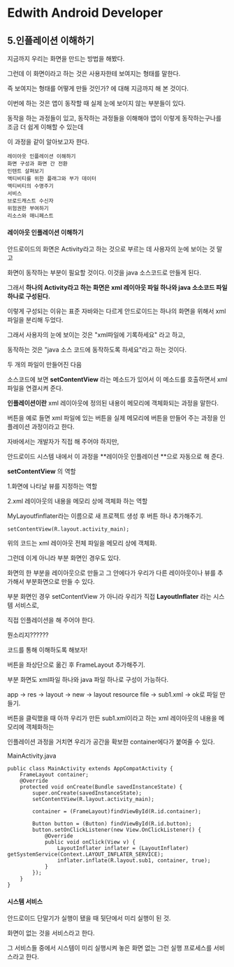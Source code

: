 # Edwith Android Developer 

## 5.인플레이션 이해하기

지금까지 우리는 화면을 만드는 방법을 해봤다.

그런데 이 화면이라고 하는 것은 사용자한테 보여지는 형태를 말한다.

즉 보여지는 형태를 어떻게 만들 것인가? 에 대해 지금까지 해 본 것이다.

이번에 하는 것은 앱이 동작할 때 실제 눈에 보이지 않는 부분들이 있다.

동작을 하는 과정들이 있고, 동작하는 과정들을 이해해야 앱이 이렇게 동작하는구나를 조금 더 쉽게 이해할 수 있는데 

이 과정을 같이 알아보고자 한다.

```
레이아웃 인플레이션 이해하기
화면 구성과 화면 간 전환
인텐트 살펴보기
액티비티를 위한 플래그와 부가 데이터
액티비티의 수명주기
서비스
브로드캐스트 수신자
위험권한 부여하기
리소스와 매니페스트
```

#### 레이아웃 인플레이션 이해하기

안드로이드의 화면은 Activity라고 하는 것으로 부르는 데 사용자의 눈에 보이는 것 말고

화면이 동작하는 부분이 필요할 것이다. 이것을 java 소스코드로 만들게 된다.

그래서 **하나의 Activity라고 하는 화면은 xml 레이아웃 파일 하나와 java 소소코드 파일 하나로 구성된다.**

이렇게 구성되는 이유는 표준 자바와는 다르게 안드로이드는 하나의 화면을 위해서 xml파일을 분리해 두었다.

그래서 사용자의 눈에 보이는 것은 "xml파일에 기록하세요" 라고 하고,

동작하는 것은 "java 소스 코드에 동작하도록 하세요"라고 하는 것이다.

두 개의 파일이 만들어진 다음

소스코드에 보면 **setContentView** 라는 메소드가 있어서 이 메소드를 호출하면서 xml파일을 연결시켜 준다.

**인플레이션이란** xml 레이아웃에 정의된 내용이 메모리에 객체화되는 과정을 말한다.

버튼을 예로 들면 xml 파일에 있는 버튼을 실제 메모리에 버튼을 만들어 주는 과정을 인플레이션 과정이라고 한다.

자바에서는 개발자가 직접 해 주어야 하지만,

안드로이드 시스템 내에서 이 과정을 **레이아웃 인플레이션 **으로 자동으로 해 준다.

**setContentView** 의 역할

1.화면에 나타날 뷰를 지정하는 역할

2.xml 레이아웃의 내용을 메모리 상에 객체화 하는 역할

MyLayoutfinflater라는 이름으로 새 프로젝트 생성 후 버튼 하나 추가해주기.

```
setContentView(R.layout.activity_main);
```



위의 코드는 xml 레이아웃 전체 파일을 메모리 상에 객체화.

그런데 이게 아니라 부분 화면인 경우도 있다.

화면의 한 부분을 레이아웃으로 만들고 그 안에다가 우리가 다른 레이아웃이나 뷰를 추가해서 부분화면으로 만들 수 있다.

부분 화면인 경우 setContentView 가 아니라 우리가 직접 **LayoutInflater** 라는 시스템 서비스로,

직접 인플레이션을 해 주어야 한다.

뭔소리지??????

코드를 통해 이해하도록 해보자!

버튼을 좌상단으로 옮긴 후 FrameLayout 추가해주기.

부분 화면도 xml파일 하나와 java 파일 하나로 구성이 가능하다.

app -> res -> layout -> new -> layout resource file -> sub1.xml -> ok로 파일 만들기.

버튼을 클릭했을 때 아까 우리가 만든 sub1.xml이라고 하는 xml 레이아웃의 내용을 메모리에 객체화하는

인플레이션 과정을 거치면 우리가 공간을 확보한 container에다가 붙여줄 수 있다.

MainActivity.java

```
public class MainActivity extends AppCompatActivity {
    FrameLayout container;
    @Override
    protected void onCreate(Bundle savedInstanceState) {
        super.onCreate(savedInstanceState);
        setContentView(R.layout.activity_main);

        container = (FrameLayout)findViewById(R.id.container);

        Button button = (Button) findViewById(R.id.button);
        button.setOnClickListener(new View.OnClickListener() {
            @Override
            public void onClick(View v) {
                LayoutInflater inflater = (LayoutInflater) getSystemService(Context.LAYOUT_INFLATER_SERVICE);
                inflater.inflate(R.layout.sub1, container, true);
            }
        });
    }
}
```

#### 시스템 서비스

안드로이드 단말기가 실행이 됐을 때 뒷단에서 미리 실행이 된 것.

화면이 없는 것을 서비스라고 한다.

그 서비스들 중에서 시스템이 미리 실행시켜 놓은 화면 없는 그런 실행 프로세스를 서비스라고 한다.